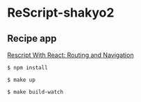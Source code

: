 # ReScript-shakyo2

## Recipe app

[Rescript With React: Routing and Navigation](https://dusty.phillips.codes/2021/02/03/rescript-with-react-routing-and-navigation/)

```
$ npm install
```

```
$ make up
```

```
$ make build-watch
```